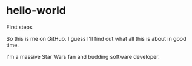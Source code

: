# hello-world
First steps

So this is me on GitHub. I guess I'll find out what all this is about in good time.

I'm a massive Star Wars fan and budding software developer.
